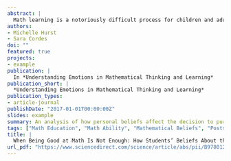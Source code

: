 ```yaml
---
abstract: |
  Math learning is a notoriously difficult process for children and adults, resulting in very few qualified science, technology, engineering, and math (STEM) college graduates. However, the lack of math and science graduates is not solely because of low ability in math fields; high achieving math students also opt out of optional math education, emphasizing the importance of the individual’s subjective perception and experience in addition to objective ability in determining whether an individual pursues math. The transition from secondary to postsecondary math education is a time when subjective experiences become particularly salient; this is the time students begin to make important decisions about their own educational path and career future. In this chapter, we will focus on the beliefs students have about the nature of mathematics, discussing how these general beliefs impact students’ specific beliefs about themselves in relation to math and how these personal reactions impact his or her persistence in math education. Although there may be many beliefs students hold that deter them from math, we will focus on two categories of beliefs: (1) about the nature of math ability and (2) the nature of the math domain as a field. While reviewing the research on these beliefs, we will discuss how these beliefs interact with affective experiences and impact feelings of self-efficacy, math anxiety, math interest, and value judgments. Ultimately, we aim to shed light on ways in which beliefs and attitudes about the math domain interact with subjective experiences, including affective experiences, of the transition from secondary to postsecondary math education to create a sense of belonging (or not) in the math domain.
authors:
- Michelle Hurst
- Sara Cordes
doi: ""
featured: true
projects:
- example
publication: |
  In *Understanding Emotions in Mathematical Thinking and Learning*
publication_short: |
  *Understanding Emotions in Mathematical Thinking and Learning*
publication_types: 
- article-journal
publishDate: "2017-01-01T00:00:00Z"
slides: example
summary: An analysis of how personal beliefs affect the decision to pursue math education at a postsecondary institution.
tags: ["Math Education", "Math Ability", "Mathematical Beliefs", "Postsecondary Education"]
title: |
  When Being Good at Math Is Not Enough: How Students’ Beliefs About the Nature of Mathematics Impact Decisions to Pursue Optional Math Education
url_pdf: "https://www.sciencedirect.com/science/article/abs/pii/B978012802218400008X"
---
```

